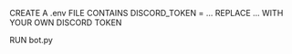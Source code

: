 CREATE A .env FILE CONTAINS
    DISCORD_TOKEN = ...
REPLACE ... WITH YOUR OWN DISCORD TOKEN

RUN bot.py
